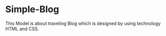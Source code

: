 # Simple-Blog
This Model is about traveling Blog which is designed by using technology HTML and CSS. 
